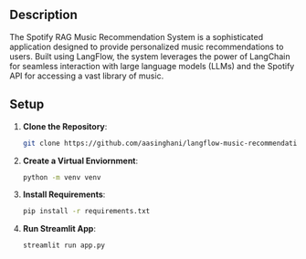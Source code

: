 ## Description
The Spotify RAG Music Recommendation System is a sophisticated application designed to provide personalized music recommendations to users. Built using LangFlow, the system leverages the power of LangChain for seamless interaction with large language models (LLMs) and the Spotify API for accessing a vast library of music.




## Setup

1. **Clone the Repository**:
   ```bash
   git clone https://github.com/aasinghani/langflow-music-recommendation

2. **Create a Virtual Enviornment**:
   ```bash
   python -m venv venv

4. **Install Requirements**:
   ```bash
   pip install -r requirements.txt

4. **Run Streamlit App**:
   ```bash
   streamlit run app.py
